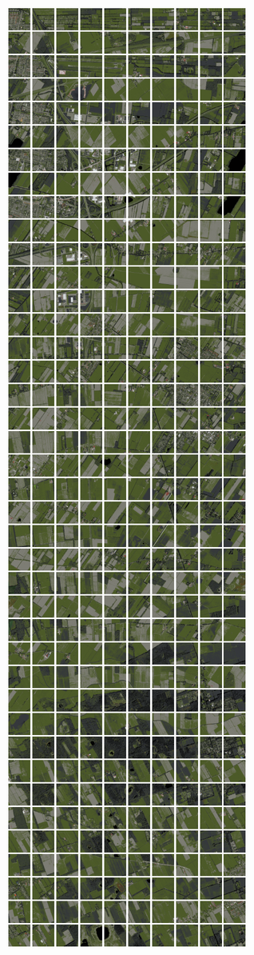<html>
<div>
<img src="https://github.com/HakkaTjakka/NL_TILE_MAP/blob/main/18/641/-1065/r.6410.-10650.png" height="44" width="44">
<img src="https://github.com/HakkaTjakka/NL_TILE_MAP/blob/main/18/641/-1065/r.6411.-10650.png" height="44" width="44">
<img src="https://github.com/HakkaTjakka/NL_TILE_MAP/blob/main/18/641/-1065/r.6412.-10650.png" height="44" width="44">
<img src="https://github.com/HakkaTjakka/NL_TILE_MAP/blob/main/18/641/-1065/r.6413.-10650.png" height="44" width="44">
<img src="https://github.com/HakkaTjakka/NL_TILE_MAP/blob/main/18/641/-1065/r.6414.-10650.png" height="44" width="44">
<img src="https://github.com/HakkaTjakka/NL_TILE_MAP/blob/main/18/641/-1065/r.6415.-10650.png" height="44" width="44">
<img src="https://github.com/HakkaTjakka/NL_TILE_MAP/blob/main/18/641/-1065/r.6416.-10650.png" height="44" width="44">
<img src="https://github.com/HakkaTjakka/NL_TILE_MAP/blob/main/18/641/-1065/r.6417.-10650.png" height="44" width="44">
<img src="https://github.com/HakkaTjakka/NL_TILE_MAP/blob/main/18/641/-1065/r.6418.-10650.png" height="44" width="44">
<img src="https://github.com/HakkaTjakka/NL_TILE_MAP/blob/main/18/641/-1065/r.6419.-10650.png" height="44" width="44">
<img src="https://github.com/HakkaTjakka/NL_TILE_MAP/blob/main/18/642/-1065/r.6420.-10650.png" height="44" width="44">
<img src="https://github.com/HakkaTjakka/NL_TILE_MAP/blob/main/18/642/-1065/r.6421.-10650.png" height="44" width="44">
<img src="https://github.com/HakkaTjakka/NL_TILE_MAP/blob/main/18/642/-1065/r.6422.-10650.png" height="44" width="44">
<img src="https://github.com/HakkaTjakka/NL_TILE_MAP/blob/main/18/642/-1065/r.6423.-10650.png" height="44" width="44">
<img src="https://github.com/HakkaTjakka/NL_TILE_MAP/blob/main/18/642/-1065/r.6424.-10650.png" height="44" width="44">
<img src="https://github.com/HakkaTjakka/NL_TILE_MAP/blob/main/18/642/-1065/r.6425.-10650.png" height="44" width="44">
<img src="https://github.com/HakkaTjakka/NL_TILE_MAP/blob/main/18/642/-1065/r.6426.-10650.png" height="44" width="44">
<img src="https://github.com/HakkaTjakka/NL_TILE_MAP/blob/main/18/642/-1065/r.6427.-10650.png" height="44" width="44">
<img src="https://github.com/HakkaTjakka/NL_TILE_MAP/blob/main/18/642/-1065/r.6428.-10650.png" height="44" width="44">
<img src="https://github.com/HakkaTjakka/NL_TILE_MAP/blob/main/18/642/-1065/r.6429.-10650.png" height="44" width="44">
<br>
<img src="https://github.com/HakkaTjakka/NL_TILE_MAP/blob/main/18/641/-1065/r.6410.-10649.png" height="44" width="44">
<img src="https://github.com/HakkaTjakka/NL_TILE_MAP/blob/main/18/641/-1065/r.6411.-10649.png" height="44" width="44">
<img src="https://github.com/HakkaTjakka/NL_TILE_MAP/blob/main/18/641/-1065/r.6412.-10649.png" height="44" width="44">
<img src="https://github.com/HakkaTjakka/NL_TILE_MAP/blob/main/18/641/-1065/r.6413.-10649.png" height="44" width="44">
<img src="https://github.com/HakkaTjakka/NL_TILE_MAP/blob/main/18/641/-1065/r.6414.-10649.png" height="44" width="44">
<img src="https://github.com/HakkaTjakka/NL_TILE_MAP/blob/main/18/641/-1065/r.6415.-10649.png" height="44" width="44">
<img src="https://github.com/HakkaTjakka/NL_TILE_MAP/blob/main/18/641/-1065/r.6416.-10649.png" height="44" width="44">
<img src="https://github.com/HakkaTjakka/NL_TILE_MAP/blob/main/18/641/-1065/r.6417.-10649.png" height="44" width="44">
<img src="https://github.com/HakkaTjakka/NL_TILE_MAP/blob/main/18/641/-1065/r.6418.-10649.png" height="44" width="44">
<img src="https://github.com/HakkaTjakka/NL_TILE_MAP/blob/main/18/641/-1065/r.6419.-10649.png" height="44" width="44">
<img src="https://github.com/HakkaTjakka/NL_TILE_MAP/blob/main/18/642/-1065/r.6420.-10649.png" height="44" width="44">
<img src="https://github.com/HakkaTjakka/NL_TILE_MAP/blob/main/18/642/-1065/r.6421.-10649.png" height="44" width="44">
<img src="https://github.com/HakkaTjakka/NL_TILE_MAP/blob/main/18/642/-1065/r.6422.-10649.png" height="44" width="44">
<img src="https://github.com/HakkaTjakka/NL_TILE_MAP/blob/main/18/642/-1065/r.6423.-10649.png" height="44" width="44">
<img src="https://github.com/HakkaTjakka/NL_TILE_MAP/blob/main/18/642/-1065/r.6424.-10649.png" height="44" width="44">
<img src="https://github.com/HakkaTjakka/NL_TILE_MAP/blob/main/18/642/-1065/r.6425.-10649.png" height="44" width="44">
<img src="https://github.com/HakkaTjakka/NL_TILE_MAP/blob/main/18/642/-1065/r.6426.-10649.png" height="44" width="44">
<img src="https://github.com/HakkaTjakka/NL_TILE_MAP/blob/main/18/642/-1065/r.6427.-10649.png" height="44" width="44">
<img src="https://github.com/HakkaTjakka/NL_TILE_MAP/blob/main/18/642/-1065/r.6428.-10649.png" height="44" width="44">
<img src="https://github.com/HakkaTjakka/NL_TILE_MAP/blob/main/18/642/-1065/r.6429.-10649.png" height="44" width="44">
<br>
<img src="https://github.com/HakkaTjakka/NL_TILE_MAP/blob/main/18/641/-1065/r.6410.-10648.png" height="44" width="44">
<img src="https://github.com/HakkaTjakka/NL_TILE_MAP/blob/main/18/641/-1065/r.6411.-10648.png" height="44" width="44">
<img src="https://github.com/HakkaTjakka/NL_TILE_MAP/blob/main/18/641/-1065/r.6412.-10648.png" height="44" width="44">
<img src="https://github.com/HakkaTjakka/NL_TILE_MAP/blob/main/18/641/-1065/r.6413.-10648.png" height="44" width="44">
<img src="https://github.com/HakkaTjakka/NL_TILE_MAP/blob/main/18/641/-1065/r.6414.-10648.png" height="44" width="44">
<img src="https://github.com/HakkaTjakka/NL_TILE_MAP/blob/main/18/641/-1065/r.6415.-10648.png" height="44" width="44">
<img src="https://github.com/HakkaTjakka/NL_TILE_MAP/blob/main/18/641/-1065/r.6416.-10648.png" height="44" width="44">
<img src="https://github.com/HakkaTjakka/NL_TILE_MAP/blob/main/18/641/-1065/r.6417.-10648.png" height="44" width="44">
<img src="https://github.com/HakkaTjakka/NL_TILE_MAP/blob/main/18/641/-1065/r.6418.-10648.png" height="44" width="44">
<img src="https://github.com/HakkaTjakka/NL_TILE_MAP/blob/main/18/641/-1065/r.6419.-10648.png" height="44" width="44">
<img src="https://github.com/HakkaTjakka/NL_TILE_MAP/blob/main/18/642/-1065/r.6420.-10648.png" height="44" width="44">
<img src="https://github.com/HakkaTjakka/NL_TILE_MAP/blob/main/18/642/-1065/r.6421.-10648.png" height="44" width="44">
<img src="https://github.com/HakkaTjakka/NL_TILE_MAP/blob/main/18/642/-1065/r.6422.-10648.png" height="44" width="44">
<img src="https://github.com/HakkaTjakka/NL_TILE_MAP/blob/main/18/642/-1065/r.6423.-10648.png" height="44" width="44">
<img src="https://github.com/HakkaTjakka/NL_TILE_MAP/blob/main/18/642/-1065/r.6424.-10648.png" height="44" width="44">
<img src="https://github.com/HakkaTjakka/NL_TILE_MAP/blob/main/18/642/-1065/r.6425.-10648.png" height="44" width="44">
<img src="https://github.com/HakkaTjakka/NL_TILE_MAP/blob/main/18/642/-1065/r.6426.-10648.png" height="44" width="44">
<img src="https://github.com/HakkaTjakka/NL_TILE_MAP/blob/main/18/642/-1065/r.6427.-10648.png" height="44" width="44">
<img src="https://github.com/HakkaTjakka/NL_TILE_MAP/blob/main/18/642/-1065/r.6428.-10648.png" height="44" width="44">
<img src="https://github.com/HakkaTjakka/NL_TILE_MAP/blob/main/18/642/-1065/r.6429.-10648.png" height="44" width="44">
<br>
<img src="https://github.com/HakkaTjakka/NL_TILE_MAP/blob/main/18/641/-1065/r.6410.-10647.png" height="44" width="44">
<img src="https://github.com/HakkaTjakka/NL_TILE_MAP/blob/main/18/641/-1065/r.6411.-10647.png" height="44" width="44">
<img src="https://github.com/HakkaTjakka/NL_TILE_MAP/blob/main/18/641/-1065/r.6412.-10647.png" height="44" width="44">
<img src="https://github.com/HakkaTjakka/NL_TILE_MAP/blob/main/18/641/-1065/r.6413.-10647.png" height="44" width="44">
<img src="https://github.com/HakkaTjakka/NL_TILE_MAP/blob/main/18/641/-1065/r.6414.-10647.png" height="44" width="44">
<img src="https://github.com/HakkaTjakka/NL_TILE_MAP/blob/main/18/641/-1065/r.6415.-10647.png" height="44" width="44">
<img src="https://github.com/HakkaTjakka/NL_TILE_MAP/blob/main/18/641/-1065/r.6416.-10647.png" height="44" width="44">
<img src="https://github.com/HakkaTjakka/NL_TILE_MAP/blob/main/18/641/-1065/r.6417.-10647.png" height="44" width="44">
<img src="https://github.com/HakkaTjakka/NL_TILE_MAP/blob/main/18/641/-1065/r.6418.-10647.png" height="44" width="44">
<img src="https://github.com/HakkaTjakka/NL_TILE_MAP/blob/main/18/641/-1065/r.6419.-10647.png" height="44" width="44">
<img src="https://github.com/HakkaTjakka/NL_TILE_MAP/blob/main/18/642/-1065/r.6420.-10647.png" height="44" width="44">
<img src="https://github.com/HakkaTjakka/NL_TILE_MAP/blob/main/18/642/-1065/r.6421.-10647.png" height="44" width="44">
<img src="https://github.com/HakkaTjakka/NL_TILE_MAP/blob/main/18/642/-1065/r.6422.-10647.png" height="44" width="44">
<img src="https://github.com/HakkaTjakka/NL_TILE_MAP/blob/main/18/642/-1065/r.6423.-10647.png" height="44" width="44">
<img src="https://github.com/HakkaTjakka/NL_TILE_MAP/blob/main/18/642/-1065/r.6424.-10647.png" height="44" width="44">
<img src="https://github.com/HakkaTjakka/NL_TILE_MAP/blob/main/18/642/-1065/r.6425.-10647.png" height="44" width="44">
<img src="https://github.com/HakkaTjakka/NL_TILE_MAP/blob/main/18/642/-1065/r.6426.-10647.png" height="44" width="44">
<img src="https://github.com/HakkaTjakka/NL_TILE_MAP/blob/main/18/642/-1065/r.6427.-10647.png" height="44" width="44">
<img src="https://github.com/HakkaTjakka/NL_TILE_MAP/blob/main/18/642/-1065/r.6428.-10647.png" height="44" width="44">
<img src="https://github.com/HakkaTjakka/NL_TILE_MAP/blob/main/18/642/-1065/r.6429.-10647.png" height="44" width="44">
<br>
<img src="https://github.com/HakkaTjakka/NL_TILE_MAP/blob/main/18/641/-1065/r.6410.-10646.png" height="44" width="44">
<img src="https://github.com/HakkaTjakka/NL_TILE_MAP/blob/main/18/641/-1065/r.6411.-10646.png" height="44" width="44">
<img src="https://github.com/HakkaTjakka/NL_TILE_MAP/blob/main/18/641/-1065/r.6412.-10646.png" height="44" width="44">
<img src="https://github.com/HakkaTjakka/NL_TILE_MAP/blob/main/18/641/-1065/r.6413.-10646.png" height="44" width="44">
<img src="https://github.com/HakkaTjakka/NL_TILE_MAP/blob/main/18/641/-1065/r.6414.-10646.png" height="44" width="44">
<img src="https://github.com/HakkaTjakka/NL_TILE_MAP/blob/main/18/641/-1065/r.6415.-10646.png" height="44" width="44">
<img src="https://github.com/HakkaTjakka/NL_TILE_MAP/blob/main/18/641/-1065/r.6416.-10646.png" height="44" width="44">
<img src="https://github.com/HakkaTjakka/NL_TILE_MAP/blob/main/18/641/-1065/r.6417.-10646.png" height="44" width="44">
<img src="https://github.com/HakkaTjakka/NL_TILE_MAP/blob/main/18/641/-1065/r.6418.-10646.png" height="44" width="44">
<img src="https://github.com/HakkaTjakka/NL_TILE_MAP/blob/main/18/641/-1065/r.6419.-10646.png" height="44" width="44">
<img src="https://github.com/HakkaTjakka/NL_TILE_MAP/blob/main/18/642/-1065/r.6420.-10646.png" height="44" width="44">
<img src="https://github.com/HakkaTjakka/NL_TILE_MAP/blob/main/18/642/-1065/r.6421.-10646.png" height="44" width="44">
<img src="https://github.com/HakkaTjakka/NL_TILE_MAP/blob/main/18/642/-1065/r.6422.-10646.png" height="44" width="44">
<img src="https://github.com/HakkaTjakka/NL_TILE_MAP/blob/main/18/642/-1065/r.6423.-10646.png" height="44" width="44">
<img src="https://github.com/HakkaTjakka/NL_TILE_MAP/blob/main/18/642/-1065/r.6424.-10646.png" height="44" width="44">
<img src="https://github.com/HakkaTjakka/NL_TILE_MAP/blob/main/18/642/-1065/r.6425.-10646.png" height="44" width="44">
<img src="https://github.com/HakkaTjakka/NL_TILE_MAP/blob/main/18/642/-1065/r.6426.-10646.png" height="44" width="44">
<img src="https://github.com/HakkaTjakka/NL_TILE_MAP/blob/main/18/642/-1065/r.6427.-10646.png" height="44" width="44">
<img src="https://github.com/HakkaTjakka/NL_TILE_MAP/blob/main/18/642/-1065/r.6428.-10646.png" height="44" width="44">
<img src="https://github.com/HakkaTjakka/NL_TILE_MAP/blob/main/18/642/-1065/r.6429.-10646.png" height="44" width="44">
<br>
<img src="https://github.com/HakkaTjakka/NL_TILE_MAP/blob/main/18/641/-1065/r.6410.-10645.png" height="44" width="44">
<img src="https://github.com/HakkaTjakka/NL_TILE_MAP/blob/main/18/641/-1065/r.6411.-10645.png" height="44" width="44">
<img src="https://github.com/HakkaTjakka/NL_TILE_MAP/blob/main/18/641/-1065/r.6412.-10645.png" height="44" width="44">
<img src="https://github.com/HakkaTjakka/NL_TILE_MAP/blob/main/18/641/-1065/r.6413.-10645.png" height="44" width="44">
<img src="https://github.com/HakkaTjakka/NL_TILE_MAP/blob/main/18/641/-1065/r.6414.-10645.png" height="44" width="44">
<img src="https://github.com/HakkaTjakka/NL_TILE_MAP/blob/main/18/641/-1065/r.6415.-10645.png" height="44" width="44">
<img src="https://github.com/HakkaTjakka/NL_TILE_MAP/blob/main/18/641/-1065/r.6416.-10645.png" height="44" width="44">
<img src="https://github.com/HakkaTjakka/NL_TILE_MAP/blob/main/18/641/-1065/r.6417.-10645.png" height="44" width="44">
<img src="https://github.com/HakkaTjakka/NL_TILE_MAP/blob/main/18/641/-1065/r.6418.-10645.png" height="44" width="44">
<img src="https://github.com/HakkaTjakka/NL_TILE_MAP/blob/main/18/641/-1065/r.6419.-10645.png" height="44" width="44">
<img src="https://github.com/HakkaTjakka/NL_TILE_MAP/blob/main/18/642/-1065/r.6420.-10645.png" height="44" width="44">
<img src="https://github.com/HakkaTjakka/NL_TILE_MAP/blob/main/18/642/-1065/r.6421.-10645.png" height="44" width="44">
<img src="https://github.com/HakkaTjakka/NL_TILE_MAP/blob/main/18/642/-1065/r.6422.-10645.png" height="44" width="44">
<img src="https://github.com/HakkaTjakka/NL_TILE_MAP/blob/main/18/642/-1065/r.6423.-10645.png" height="44" width="44">
<img src="https://github.com/HakkaTjakka/NL_TILE_MAP/blob/main/18/642/-1065/r.6424.-10645.png" height="44" width="44">
<img src="https://github.com/HakkaTjakka/NL_TILE_MAP/blob/main/18/642/-1065/r.6425.-10645.png" height="44" width="44">
<img src="https://github.com/HakkaTjakka/NL_TILE_MAP/blob/main/18/642/-1065/r.6426.-10645.png" height="44" width="44">
<img src="https://github.com/HakkaTjakka/NL_TILE_MAP/blob/main/18/642/-1065/r.6427.-10645.png" height="44" width="44">
<img src="https://github.com/HakkaTjakka/NL_TILE_MAP/blob/main/18/642/-1065/r.6428.-10645.png" height="44" width="44">
<img src="https://github.com/HakkaTjakka/NL_TILE_MAP/blob/main/18/642/-1065/r.6429.-10645.png" height="44" width="44">
<br>
<img src="https://github.com/HakkaTjakka/NL_TILE_MAP/blob/main/18/641/-1065/r.6410.-10644.png" height="44" width="44">
<img src="https://github.com/HakkaTjakka/NL_TILE_MAP/blob/main/18/641/-1065/r.6411.-10644.png" height="44" width="44">
<img src="https://github.com/HakkaTjakka/NL_TILE_MAP/blob/main/18/641/-1065/r.6412.-10644.png" height="44" width="44">
<img src="https://github.com/HakkaTjakka/NL_TILE_MAP/blob/main/18/641/-1065/r.6413.-10644.png" height="44" width="44">
<img src="https://github.com/HakkaTjakka/NL_TILE_MAP/blob/main/18/641/-1065/r.6414.-10644.png" height="44" width="44">
<img src="https://github.com/HakkaTjakka/NL_TILE_MAP/blob/main/18/641/-1065/r.6415.-10644.png" height="44" width="44">
<img src="https://github.com/HakkaTjakka/NL_TILE_MAP/blob/main/18/641/-1065/r.6416.-10644.png" height="44" width="44">
<img src="https://github.com/HakkaTjakka/NL_TILE_MAP/blob/main/18/641/-1065/r.6417.-10644.png" height="44" width="44">
<img src="https://github.com/HakkaTjakka/NL_TILE_MAP/blob/main/18/641/-1065/r.6418.-10644.png" height="44" width="44">
<img src="https://github.com/HakkaTjakka/NL_TILE_MAP/blob/main/18/641/-1065/r.6419.-10644.png" height="44" width="44">
<img src="https://github.com/HakkaTjakka/NL_TILE_MAP/blob/main/18/642/-1065/r.6420.-10644.png" height="44" width="44">
<img src="https://github.com/HakkaTjakka/NL_TILE_MAP/blob/main/18/642/-1065/r.6421.-10644.png" height="44" width="44">
<img src="https://github.com/HakkaTjakka/NL_TILE_MAP/blob/main/18/642/-1065/r.6422.-10644.png" height="44" width="44">
<img src="https://github.com/HakkaTjakka/NL_TILE_MAP/blob/main/18/642/-1065/r.6423.-10644.png" height="44" width="44">
<img src="https://github.com/HakkaTjakka/NL_TILE_MAP/blob/main/18/642/-1065/r.6424.-10644.png" height="44" width="44">
<img src="https://github.com/HakkaTjakka/NL_TILE_MAP/blob/main/18/642/-1065/r.6425.-10644.png" height="44" width="44">
<img src="https://github.com/HakkaTjakka/NL_TILE_MAP/blob/main/18/642/-1065/r.6426.-10644.png" height="44" width="44">
<img src="https://github.com/HakkaTjakka/NL_TILE_MAP/blob/main/18/642/-1065/r.6427.-10644.png" height="44" width="44">
<img src="https://github.com/HakkaTjakka/NL_TILE_MAP/blob/main/18/642/-1065/r.6428.-10644.png" height="44" width="44">
<img src="https://github.com/HakkaTjakka/NL_TILE_MAP/blob/main/18/642/-1065/r.6429.-10644.png" height="44" width="44">
<br>
<img src="https://github.com/HakkaTjakka/NL_TILE_MAP/blob/main/18/641/-1065/r.6410.-10643.png" height="44" width="44">
<img src="https://github.com/HakkaTjakka/NL_TILE_MAP/blob/main/18/641/-1065/r.6411.-10643.png" height="44" width="44">
<img src="https://github.com/HakkaTjakka/NL_TILE_MAP/blob/main/18/641/-1065/r.6412.-10643.png" height="44" width="44">
<img src="https://github.com/HakkaTjakka/NL_TILE_MAP/blob/main/18/641/-1065/r.6413.-10643.png" height="44" width="44">
<img src="https://github.com/HakkaTjakka/NL_TILE_MAP/blob/main/18/641/-1065/r.6414.-10643.png" height="44" width="44">
<img src="https://github.com/HakkaTjakka/NL_TILE_MAP/blob/main/18/641/-1065/r.6415.-10643.png" height="44" width="44">
<img src="https://github.com/HakkaTjakka/NL_TILE_MAP/blob/main/18/641/-1065/r.6416.-10643.png" height="44" width="44">
<img src="https://github.com/HakkaTjakka/NL_TILE_MAP/blob/main/18/641/-1065/r.6417.-10643.png" height="44" width="44">
<img src="https://github.com/HakkaTjakka/NL_TILE_MAP/blob/main/18/641/-1065/r.6418.-10643.png" height="44" width="44">
<img src="https://github.com/HakkaTjakka/NL_TILE_MAP/blob/main/18/641/-1065/r.6419.-10643.png" height="44" width="44">
<img src="https://github.com/HakkaTjakka/NL_TILE_MAP/blob/main/18/642/-1065/r.6420.-10643.png" height="44" width="44">
<img src="https://github.com/HakkaTjakka/NL_TILE_MAP/blob/main/18/642/-1065/r.6421.-10643.png" height="44" width="44">
<img src="https://github.com/HakkaTjakka/NL_TILE_MAP/blob/main/18/642/-1065/r.6422.-10643.png" height="44" width="44">
<img src="https://github.com/HakkaTjakka/NL_TILE_MAP/blob/main/18/642/-1065/r.6423.-10643.png" height="44" width="44">
<img src="https://github.com/HakkaTjakka/NL_TILE_MAP/blob/main/18/642/-1065/r.6424.-10643.png" height="44" width="44">
<img src="https://github.com/HakkaTjakka/NL_TILE_MAP/blob/main/18/642/-1065/r.6425.-10643.png" height="44" width="44">
<img src="https://github.com/HakkaTjakka/NL_TILE_MAP/blob/main/18/642/-1065/r.6426.-10643.png" height="44" width="44">
<img src="https://github.com/HakkaTjakka/NL_TILE_MAP/blob/main/18/642/-1065/r.6427.-10643.png" height="44" width="44">
<img src="https://github.com/HakkaTjakka/NL_TILE_MAP/blob/main/18/642/-1065/r.6428.-10643.png" height="44" width="44">
<img src="https://github.com/HakkaTjakka/NL_TILE_MAP/blob/main/18/642/-1065/r.6429.-10643.png" height="44" width="44">
<br>
<img src="https://github.com/HakkaTjakka/NL_TILE_MAP/blob/main/18/641/-1065/r.6410.-10642.png" height="44" width="44">
<img src="https://github.com/HakkaTjakka/NL_TILE_MAP/blob/main/18/641/-1065/r.6411.-10642.png" height="44" width="44">
<img src="https://github.com/HakkaTjakka/NL_TILE_MAP/blob/main/18/641/-1065/r.6412.-10642.png" height="44" width="44">
<img src="https://github.com/HakkaTjakka/NL_TILE_MAP/blob/main/18/641/-1065/r.6413.-10642.png" height="44" width="44">
<img src="https://github.com/HakkaTjakka/NL_TILE_MAP/blob/main/18/641/-1065/r.6414.-10642.png" height="44" width="44">
<img src="https://github.com/HakkaTjakka/NL_TILE_MAP/blob/main/18/641/-1065/r.6415.-10642.png" height="44" width="44">
<img src="https://github.com/HakkaTjakka/NL_TILE_MAP/blob/main/18/641/-1065/r.6416.-10642.png" height="44" width="44">
<img src="https://github.com/HakkaTjakka/NL_TILE_MAP/blob/main/18/641/-1065/r.6417.-10642.png" height="44" width="44">
<img src="https://github.com/HakkaTjakka/NL_TILE_MAP/blob/main/18/641/-1065/r.6418.-10642.png" height="44" width="44">
<img src="https://github.com/HakkaTjakka/NL_TILE_MAP/blob/main/18/641/-1065/r.6419.-10642.png" height="44" width="44">
<img src="https://github.com/HakkaTjakka/NL_TILE_MAP/blob/main/18/642/-1065/r.6420.-10642.png" height="44" width="44">
<img src="https://github.com/HakkaTjakka/NL_TILE_MAP/blob/main/18/642/-1065/r.6421.-10642.png" height="44" width="44">
<img src="https://github.com/HakkaTjakka/NL_TILE_MAP/blob/main/18/642/-1065/r.6422.-10642.png" height="44" width="44">
<img src="https://github.com/HakkaTjakka/NL_TILE_MAP/blob/main/18/642/-1065/r.6423.-10642.png" height="44" width="44">
<img src="https://github.com/HakkaTjakka/NL_TILE_MAP/blob/main/18/642/-1065/r.6424.-10642.png" height="44" width="44">
<img src="https://github.com/HakkaTjakka/NL_TILE_MAP/blob/main/18/642/-1065/r.6425.-10642.png" height="44" width="44">
<img src="https://github.com/HakkaTjakka/NL_TILE_MAP/blob/main/18/642/-1065/r.6426.-10642.png" height="44" width="44">
<img src="https://github.com/HakkaTjakka/NL_TILE_MAP/blob/main/18/642/-1065/r.6427.-10642.png" height="44" width="44">
<img src="https://github.com/HakkaTjakka/NL_TILE_MAP/blob/main/18/642/-1065/r.6428.-10642.png" height="44" width="44">
<img src="https://github.com/HakkaTjakka/NL_TILE_MAP/blob/main/18/642/-1065/r.6429.-10642.png" height="44" width="44">
<br>
<img src="https://github.com/HakkaTjakka/NL_TILE_MAP/blob/main/18/641/-1065/r.6410.-10641.png" height="44" width="44">
<img src="https://github.com/HakkaTjakka/NL_TILE_MAP/blob/main/18/641/-1065/r.6411.-10641.png" height="44" width="44">
<img src="https://github.com/HakkaTjakka/NL_TILE_MAP/blob/main/18/641/-1065/r.6412.-10641.png" height="44" width="44">
<img src="https://github.com/HakkaTjakka/NL_TILE_MAP/blob/main/18/641/-1065/r.6413.-10641.png" height="44" width="44">
<img src="https://github.com/HakkaTjakka/NL_TILE_MAP/blob/main/18/641/-1065/r.6414.-10641.png" height="44" width="44">
<img src="https://github.com/HakkaTjakka/NL_TILE_MAP/blob/main/18/641/-1065/r.6415.-10641.png" height="44" width="44">
<img src="https://github.com/HakkaTjakka/NL_TILE_MAP/blob/main/18/641/-1065/r.6416.-10641.png" height="44" width="44">
<img src="https://github.com/HakkaTjakka/NL_TILE_MAP/blob/main/18/641/-1065/r.6417.-10641.png" height="44" width="44">
<img src="https://github.com/HakkaTjakka/NL_TILE_MAP/blob/main/18/641/-1065/r.6418.-10641.png" height="44" width="44">
<img src="https://github.com/HakkaTjakka/NL_TILE_MAP/blob/main/18/641/-1065/r.6419.-10641.png" height="44" width="44">
<img src="https://github.com/HakkaTjakka/NL_TILE_MAP/blob/main/18/642/-1065/r.6420.-10641.png" height="44" width="44">
<img src="https://github.com/HakkaTjakka/NL_TILE_MAP/blob/main/18/642/-1065/r.6421.-10641.png" height="44" width="44">
<img src="https://github.com/HakkaTjakka/NL_TILE_MAP/blob/main/18/642/-1065/r.6422.-10641.png" height="44" width="44">
<img src="https://github.com/HakkaTjakka/NL_TILE_MAP/blob/main/18/642/-1065/r.6423.-10641.png" height="44" width="44">
<img src="https://github.com/HakkaTjakka/NL_TILE_MAP/blob/main/18/642/-1065/r.6424.-10641.png" height="44" width="44">
<img src="https://github.com/HakkaTjakka/NL_TILE_MAP/blob/main/18/642/-1065/r.6425.-10641.png" height="44" width="44">
<img src="https://github.com/HakkaTjakka/NL_TILE_MAP/blob/main/18/642/-1065/r.6426.-10641.png" height="44" width="44">
<img src="https://github.com/HakkaTjakka/NL_TILE_MAP/blob/main/18/642/-1065/r.6427.-10641.png" height="44" width="44">
<img src="https://github.com/HakkaTjakka/NL_TILE_MAP/blob/main/18/642/-1065/r.6428.-10641.png" height="44" width="44">
<img src="https://github.com/HakkaTjakka/NL_TILE_MAP/blob/main/18/642/-1065/r.6429.-10641.png" height="44" width="44">
<br>
<img src="https://github.com/HakkaTjakka/NL_TILE_MAP/blob/main/18/641/-1064/r.6410.-10640.png" height="44" width="44">
<img src="https://github.com/HakkaTjakka/NL_TILE_MAP/blob/main/18/641/-1064/r.6411.-10640.png" height="44" width="44">
<img src="https://github.com/HakkaTjakka/NL_TILE_MAP/blob/main/18/641/-1064/r.6412.-10640.png" height="44" width="44">
<img src="https://github.com/HakkaTjakka/NL_TILE_MAP/blob/main/18/641/-1064/r.6413.-10640.png" height="44" width="44">
<img src="https://github.com/HakkaTjakka/NL_TILE_MAP/blob/main/18/641/-1064/r.6414.-10640.png" height="44" width="44">
<img src="https://github.com/HakkaTjakka/NL_TILE_MAP/blob/main/18/641/-1064/r.6415.-10640.png" height="44" width="44">
<img src="https://github.com/HakkaTjakka/NL_TILE_MAP/blob/main/18/641/-1064/r.6416.-10640.png" height="44" width="44">
<img src="https://github.com/HakkaTjakka/NL_TILE_MAP/blob/main/18/641/-1064/r.6417.-10640.png" height="44" width="44">
<img src="https://github.com/HakkaTjakka/NL_TILE_MAP/blob/main/18/641/-1064/r.6418.-10640.png" height="44" width="44">
<img src="https://github.com/HakkaTjakka/NL_TILE_MAP/blob/main/18/641/-1064/r.6419.-10640.png" height="44" width="44">
<img src="https://github.com/HakkaTjakka/NL_TILE_MAP/blob/main/18/642/-1064/r.6420.-10640.png" height="44" width="44">
<img src="https://github.com/HakkaTjakka/NL_TILE_MAP/blob/main/18/642/-1064/r.6421.-10640.png" height="44" width="44">
<img src="https://github.com/HakkaTjakka/NL_TILE_MAP/blob/main/18/642/-1064/r.6422.-10640.png" height="44" width="44">
<img src="https://github.com/HakkaTjakka/NL_TILE_MAP/blob/main/18/642/-1064/r.6423.-10640.png" height="44" width="44">
<img src="https://github.com/HakkaTjakka/NL_TILE_MAP/blob/main/18/642/-1064/r.6424.-10640.png" height="44" width="44">
<img src="https://github.com/HakkaTjakka/NL_TILE_MAP/blob/main/18/642/-1064/r.6425.-10640.png" height="44" width="44">
<img src="https://github.com/HakkaTjakka/NL_TILE_MAP/blob/main/18/642/-1064/r.6426.-10640.png" height="44" width="44">
<img src="https://github.com/HakkaTjakka/NL_TILE_MAP/blob/main/18/642/-1064/r.6427.-10640.png" height="44" width="44">
<img src="https://github.com/HakkaTjakka/NL_TILE_MAP/blob/main/18/642/-1064/r.6428.-10640.png" height="44" width="44">
<img src="https://github.com/HakkaTjakka/NL_TILE_MAP/blob/main/18/642/-1064/r.6429.-10640.png" height="44" width="44">
<br>
<img src="https://github.com/HakkaTjakka/NL_TILE_MAP/blob/main/18/641/-1064/r.6410.-10639.png" height="44" width="44">
<img src="https://github.com/HakkaTjakka/NL_TILE_MAP/blob/main/18/641/-1064/r.6411.-10639.png" height="44" width="44">
<img src="https://github.com/HakkaTjakka/NL_TILE_MAP/blob/main/18/641/-1064/r.6412.-10639.png" height="44" width="44">
<img src="https://github.com/HakkaTjakka/NL_TILE_MAP/blob/main/18/641/-1064/r.6413.-10639.png" height="44" width="44">
<img src="https://github.com/HakkaTjakka/NL_TILE_MAP/blob/main/18/641/-1064/r.6414.-10639.png" height="44" width="44">
<img src="https://github.com/HakkaTjakka/NL_TILE_MAP/blob/main/18/641/-1064/r.6415.-10639.png" height="44" width="44">
<img src="https://github.com/HakkaTjakka/NL_TILE_MAP/blob/main/18/641/-1064/r.6416.-10639.png" height="44" width="44">
<img src="https://github.com/HakkaTjakka/NL_TILE_MAP/blob/main/18/641/-1064/r.6417.-10639.png" height="44" width="44">
<img src="https://github.com/HakkaTjakka/NL_TILE_MAP/blob/main/18/641/-1064/r.6418.-10639.png" height="44" width="44">
<img src="https://github.com/HakkaTjakka/NL_TILE_MAP/blob/main/18/641/-1064/r.6419.-10639.png" height="44" width="44">
<img src="https://github.com/HakkaTjakka/NL_TILE_MAP/blob/main/18/642/-1064/r.6420.-10639.png" height="44" width="44">
<img src="https://github.com/HakkaTjakka/NL_TILE_MAP/blob/main/18/642/-1064/r.6421.-10639.png" height="44" width="44">
<img src="https://github.com/HakkaTjakka/NL_TILE_MAP/blob/main/18/642/-1064/r.6422.-10639.png" height="44" width="44">
<img src="https://github.com/HakkaTjakka/NL_TILE_MAP/blob/main/18/642/-1064/r.6423.-10639.png" height="44" width="44">
<img src="https://github.com/HakkaTjakka/NL_TILE_MAP/blob/main/18/642/-1064/r.6424.-10639.png" height="44" width="44">
<img src="https://github.com/HakkaTjakka/NL_TILE_MAP/blob/main/18/642/-1064/r.6425.-10639.png" height="44" width="44">
<img src="https://github.com/HakkaTjakka/NL_TILE_MAP/blob/main/18/642/-1064/r.6426.-10639.png" height="44" width="44">
<img src="https://github.com/HakkaTjakka/NL_TILE_MAP/blob/main/18/642/-1064/r.6427.-10639.png" height="44" width="44">
<img src="https://github.com/HakkaTjakka/NL_TILE_MAP/blob/main/18/642/-1064/r.6428.-10639.png" height="44" width="44">
<img src="https://github.com/HakkaTjakka/NL_TILE_MAP/blob/main/18/642/-1064/r.6429.-10639.png" height="44" width="44">
<br>
<img src="https://github.com/HakkaTjakka/NL_TILE_MAP/blob/main/18/641/-1064/r.6410.-10638.png" height="44" width="44">
<img src="https://github.com/HakkaTjakka/NL_TILE_MAP/blob/main/18/641/-1064/r.6411.-10638.png" height="44" width="44">
<img src="https://github.com/HakkaTjakka/NL_TILE_MAP/blob/main/18/641/-1064/r.6412.-10638.png" height="44" width="44">
<img src="https://github.com/HakkaTjakka/NL_TILE_MAP/blob/main/18/641/-1064/r.6413.-10638.png" height="44" width="44">
<img src="https://github.com/HakkaTjakka/NL_TILE_MAP/blob/main/18/641/-1064/r.6414.-10638.png" height="44" width="44">
<img src="https://github.com/HakkaTjakka/NL_TILE_MAP/blob/main/18/641/-1064/r.6415.-10638.png" height="44" width="44">
<img src="https://github.com/HakkaTjakka/NL_TILE_MAP/blob/main/18/641/-1064/r.6416.-10638.png" height="44" width="44">
<img src="https://github.com/HakkaTjakka/NL_TILE_MAP/blob/main/18/641/-1064/r.6417.-10638.png" height="44" width="44">
<img src="https://github.com/HakkaTjakka/NL_TILE_MAP/blob/main/18/641/-1064/r.6418.-10638.png" height="44" width="44">
<img src="https://github.com/HakkaTjakka/NL_TILE_MAP/blob/main/18/641/-1064/r.6419.-10638.png" height="44" width="44">
<img src="https://github.com/HakkaTjakka/NL_TILE_MAP/blob/main/18/642/-1064/r.6420.-10638.png" height="44" width="44">
<img src="https://github.com/HakkaTjakka/NL_TILE_MAP/blob/main/18/642/-1064/r.6421.-10638.png" height="44" width="44">
<img src="https://github.com/HakkaTjakka/NL_TILE_MAP/blob/main/18/642/-1064/r.6422.-10638.png" height="44" width="44">
<img src="https://github.com/HakkaTjakka/NL_TILE_MAP/blob/main/18/642/-1064/r.6423.-10638.png" height="44" width="44">
<img src="https://github.com/HakkaTjakka/NL_TILE_MAP/blob/main/18/642/-1064/r.6424.-10638.png" height="44" width="44">
<img src="https://github.com/HakkaTjakka/NL_TILE_MAP/blob/main/18/642/-1064/r.6425.-10638.png" height="44" width="44">
<img src="https://github.com/HakkaTjakka/NL_TILE_MAP/blob/main/18/642/-1064/r.6426.-10638.png" height="44" width="44">
<img src="https://github.com/HakkaTjakka/NL_TILE_MAP/blob/main/18/642/-1064/r.6427.-10638.png" height="44" width="44">
<img src="https://github.com/HakkaTjakka/NL_TILE_MAP/blob/main/18/642/-1064/r.6428.-10638.png" height="44" width="44">
<img src="https://github.com/HakkaTjakka/NL_TILE_MAP/blob/main/18/642/-1064/r.6429.-10638.png" height="44" width="44">
<br>
<img src="https://github.com/HakkaTjakka/NL_TILE_MAP/blob/main/18/641/-1064/r.6410.-10637.png" height="44" width="44">
<img src="https://github.com/HakkaTjakka/NL_TILE_MAP/blob/main/18/641/-1064/r.6411.-10637.png" height="44" width="44">
<img src="https://github.com/HakkaTjakka/NL_TILE_MAP/blob/main/18/641/-1064/r.6412.-10637.png" height="44" width="44">
<img src="https://github.com/HakkaTjakka/NL_TILE_MAP/blob/main/18/641/-1064/r.6413.-10637.png" height="44" width="44">
<img src="https://github.com/HakkaTjakka/NL_TILE_MAP/blob/main/18/641/-1064/r.6414.-10637.png" height="44" width="44">
<img src="https://github.com/HakkaTjakka/NL_TILE_MAP/blob/main/18/641/-1064/r.6415.-10637.png" height="44" width="44">
<img src="https://github.com/HakkaTjakka/NL_TILE_MAP/blob/main/18/641/-1064/r.6416.-10637.png" height="44" width="44">
<img src="https://github.com/HakkaTjakka/NL_TILE_MAP/blob/main/18/641/-1064/r.6417.-10637.png" height="44" width="44">
<img src="https://github.com/HakkaTjakka/NL_TILE_MAP/blob/main/18/641/-1064/r.6418.-10637.png" height="44" width="44">
<img src="https://github.com/HakkaTjakka/NL_TILE_MAP/blob/main/18/641/-1064/r.6419.-10637.png" height="44" width="44">
<img src="https://github.com/HakkaTjakka/NL_TILE_MAP/blob/main/18/642/-1064/r.6420.-10637.png" height="44" width="44">
<img src="https://github.com/HakkaTjakka/NL_TILE_MAP/blob/main/18/642/-1064/r.6421.-10637.png" height="44" width="44">
<img src="https://github.com/HakkaTjakka/NL_TILE_MAP/blob/main/18/642/-1064/r.6422.-10637.png" height="44" width="44">
<img src="https://github.com/HakkaTjakka/NL_TILE_MAP/blob/main/18/642/-1064/r.6423.-10637.png" height="44" width="44">
<img src="https://github.com/HakkaTjakka/NL_TILE_MAP/blob/main/18/642/-1064/r.6424.-10637.png" height="44" width="44">
<img src="https://github.com/HakkaTjakka/NL_TILE_MAP/blob/main/18/642/-1064/r.6425.-10637.png" height="44" width="44">
<img src="https://github.com/HakkaTjakka/NL_TILE_MAP/blob/main/18/642/-1064/r.6426.-10637.png" height="44" width="44">
<img src="https://github.com/HakkaTjakka/NL_TILE_MAP/blob/main/18/642/-1064/r.6427.-10637.png" height="44" width="44">
<img src="https://github.com/HakkaTjakka/NL_TILE_MAP/blob/main/18/642/-1064/r.6428.-10637.png" height="44" width="44">
<img src="https://github.com/HakkaTjakka/NL_TILE_MAP/blob/main/18/642/-1064/r.6429.-10637.png" height="44" width="44">
<br>
<img src="https://github.com/HakkaTjakka/NL_TILE_MAP/blob/main/18/641/-1064/r.6410.-10636.png" height="44" width="44">
<img src="https://github.com/HakkaTjakka/NL_TILE_MAP/blob/main/18/641/-1064/r.6411.-10636.png" height="44" width="44">
<img src="https://github.com/HakkaTjakka/NL_TILE_MAP/blob/main/18/641/-1064/r.6412.-10636.png" height="44" width="44">
<img src="https://github.com/HakkaTjakka/NL_TILE_MAP/blob/main/18/641/-1064/r.6413.-10636.png" height="44" width="44">
<img src="https://github.com/HakkaTjakka/NL_TILE_MAP/blob/main/18/641/-1064/r.6414.-10636.png" height="44" width="44">
<img src="https://github.com/HakkaTjakka/NL_TILE_MAP/blob/main/18/641/-1064/r.6415.-10636.png" height="44" width="44">
<img src="https://github.com/HakkaTjakka/NL_TILE_MAP/blob/main/18/641/-1064/r.6416.-10636.png" height="44" width="44">
<img src="https://github.com/HakkaTjakka/NL_TILE_MAP/blob/main/18/641/-1064/r.6417.-10636.png" height="44" width="44">
<img src="https://github.com/HakkaTjakka/NL_TILE_MAP/blob/main/18/641/-1064/r.6418.-10636.png" height="44" width="44">
<img src="https://github.com/HakkaTjakka/NL_TILE_MAP/blob/main/18/641/-1064/r.6419.-10636.png" height="44" width="44">
<img src="https://github.com/HakkaTjakka/NL_TILE_MAP/blob/main/18/642/-1064/r.6420.-10636.png" height="44" width="44">
<img src="https://github.com/HakkaTjakka/NL_TILE_MAP/blob/main/18/642/-1064/r.6421.-10636.png" height="44" width="44">
<img src="https://github.com/HakkaTjakka/NL_TILE_MAP/blob/main/18/642/-1064/r.6422.-10636.png" height="44" width="44">
<img src="https://github.com/HakkaTjakka/NL_TILE_MAP/blob/main/18/642/-1064/r.6423.-10636.png" height="44" width="44">
<img src="https://github.com/HakkaTjakka/NL_TILE_MAP/blob/main/18/642/-1064/r.6424.-10636.png" height="44" width="44">
<img src="https://github.com/HakkaTjakka/NL_TILE_MAP/blob/main/18/642/-1064/r.6425.-10636.png" height="44" width="44">
<img src="https://github.com/HakkaTjakka/NL_TILE_MAP/blob/main/18/642/-1064/r.6426.-10636.png" height="44" width="44">
<img src="https://github.com/HakkaTjakka/NL_TILE_MAP/blob/main/18/642/-1064/r.6427.-10636.png" height="44" width="44">
<img src="https://github.com/HakkaTjakka/NL_TILE_MAP/blob/main/18/642/-1064/r.6428.-10636.png" height="44" width="44">
<img src="https://github.com/HakkaTjakka/NL_TILE_MAP/blob/main/18/642/-1064/r.6429.-10636.png" height="44" width="44">
<br>
<img src="https://github.com/HakkaTjakka/NL_TILE_MAP/blob/main/18/641/-1064/r.6410.-10635.png" height="44" width="44">
<img src="https://github.com/HakkaTjakka/NL_TILE_MAP/blob/main/18/641/-1064/r.6411.-10635.png" height="44" width="44">
<img src="https://github.com/HakkaTjakka/NL_TILE_MAP/blob/main/18/641/-1064/r.6412.-10635.png" height="44" width="44">
<img src="https://github.com/HakkaTjakka/NL_TILE_MAP/blob/main/18/641/-1064/r.6413.-10635.png" height="44" width="44">
<img src="https://github.com/HakkaTjakka/NL_TILE_MAP/blob/main/18/641/-1064/r.6414.-10635.png" height="44" width="44">
<img src="https://github.com/HakkaTjakka/NL_TILE_MAP/blob/main/18/641/-1064/r.6415.-10635.png" height="44" width="44">
<img src="https://github.com/HakkaTjakka/NL_TILE_MAP/blob/main/18/641/-1064/r.6416.-10635.png" height="44" width="44">
<img src="https://github.com/HakkaTjakka/NL_TILE_MAP/blob/main/18/641/-1064/r.6417.-10635.png" height="44" width="44">
<img src="https://github.com/HakkaTjakka/NL_TILE_MAP/blob/main/18/641/-1064/r.6418.-10635.png" height="44" width="44">
<img src="https://github.com/HakkaTjakka/NL_TILE_MAP/blob/main/18/641/-1064/r.6419.-10635.png" height="44" width="44">
<img src="https://github.com/HakkaTjakka/NL_TILE_MAP/blob/main/18/642/-1064/r.6420.-10635.png" height="44" width="44">
<img src="https://github.com/HakkaTjakka/NL_TILE_MAP/blob/main/18/642/-1064/r.6421.-10635.png" height="44" width="44">
<img src="https://github.com/HakkaTjakka/NL_TILE_MAP/blob/main/18/642/-1064/r.6422.-10635.png" height="44" width="44">
<img src="https://github.com/HakkaTjakka/NL_TILE_MAP/blob/main/18/642/-1064/r.6423.-10635.png" height="44" width="44">
<img src="https://github.com/HakkaTjakka/NL_TILE_MAP/blob/main/18/642/-1064/r.6424.-10635.png" height="44" width="44">
<img src="https://github.com/HakkaTjakka/NL_TILE_MAP/blob/main/18/642/-1064/r.6425.-10635.png" height="44" width="44">
<img src="https://github.com/HakkaTjakka/NL_TILE_MAP/blob/main/18/642/-1064/r.6426.-10635.png" height="44" width="44">
<img src="https://github.com/HakkaTjakka/NL_TILE_MAP/blob/main/18/642/-1064/r.6427.-10635.png" height="44" width="44">
<img src="https://github.com/HakkaTjakka/NL_TILE_MAP/blob/main/18/642/-1064/r.6428.-10635.png" height="44" width="44">
<img src="https://github.com/HakkaTjakka/NL_TILE_MAP/blob/main/18/642/-1064/r.6429.-10635.png" height="44" width="44">
<br>
<img src="https://github.com/HakkaTjakka/NL_TILE_MAP/blob/main/18/641/-1064/r.6410.-10634.png" height="44" width="44">
<img src="https://github.com/HakkaTjakka/NL_TILE_MAP/blob/main/18/641/-1064/r.6411.-10634.png" height="44" width="44">
<img src="https://github.com/HakkaTjakka/NL_TILE_MAP/blob/main/18/641/-1064/r.6412.-10634.png" height="44" width="44">
<img src="https://github.com/HakkaTjakka/NL_TILE_MAP/blob/main/18/641/-1064/r.6413.-10634.png" height="44" width="44">
<img src="https://github.com/HakkaTjakka/NL_TILE_MAP/blob/main/18/641/-1064/r.6414.-10634.png" height="44" width="44">
<img src="https://github.com/HakkaTjakka/NL_TILE_MAP/blob/main/18/641/-1064/r.6415.-10634.png" height="44" width="44">
<img src="https://github.com/HakkaTjakka/NL_TILE_MAP/blob/main/18/641/-1064/r.6416.-10634.png" height="44" width="44">
<img src="https://github.com/HakkaTjakka/NL_TILE_MAP/blob/main/18/641/-1064/r.6417.-10634.png" height="44" width="44">
<img src="https://github.com/HakkaTjakka/NL_TILE_MAP/blob/main/18/641/-1064/r.6418.-10634.png" height="44" width="44">
<img src="https://github.com/HakkaTjakka/NL_TILE_MAP/blob/main/18/641/-1064/r.6419.-10634.png" height="44" width="44">
<img src="https://github.com/HakkaTjakka/NL_TILE_MAP/blob/main/18/642/-1064/r.6420.-10634.png" height="44" width="44">
<img src="https://github.com/HakkaTjakka/NL_TILE_MAP/blob/main/18/642/-1064/r.6421.-10634.png" height="44" width="44">
<img src="https://github.com/HakkaTjakka/NL_TILE_MAP/blob/main/18/642/-1064/r.6422.-10634.png" height="44" width="44">
<img src="https://github.com/HakkaTjakka/NL_TILE_MAP/blob/main/18/642/-1064/r.6423.-10634.png" height="44" width="44">
<img src="https://github.com/HakkaTjakka/NL_TILE_MAP/blob/main/18/642/-1064/r.6424.-10634.png" height="44" width="44">
<img src="https://github.com/HakkaTjakka/NL_TILE_MAP/blob/main/18/642/-1064/r.6425.-10634.png" height="44" width="44">
<img src="https://github.com/HakkaTjakka/NL_TILE_MAP/blob/main/18/642/-1064/r.6426.-10634.png" height="44" width="44">
<img src="https://github.com/HakkaTjakka/NL_TILE_MAP/blob/main/18/642/-1064/r.6427.-10634.png" height="44" width="44">
<img src="https://github.com/HakkaTjakka/NL_TILE_MAP/blob/main/18/642/-1064/r.6428.-10634.png" height="44" width="44">
<img src="https://github.com/HakkaTjakka/NL_TILE_MAP/blob/main/18/642/-1064/r.6429.-10634.png" height="44" width="44">
<br>
<img src="https://github.com/HakkaTjakka/NL_TILE_MAP/blob/main/18/641/-1064/r.6410.-10633.png" height="44" width="44">
<img src="https://github.com/HakkaTjakka/NL_TILE_MAP/blob/main/18/641/-1064/r.6411.-10633.png" height="44" width="44">
<img src="https://github.com/HakkaTjakka/NL_TILE_MAP/blob/main/18/641/-1064/r.6412.-10633.png" height="44" width="44">
<img src="https://github.com/HakkaTjakka/NL_TILE_MAP/blob/main/18/641/-1064/r.6413.-10633.png" height="44" width="44">
<img src="https://github.com/HakkaTjakka/NL_TILE_MAP/blob/main/18/641/-1064/r.6414.-10633.png" height="44" width="44">
<img src="https://github.com/HakkaTjakka/NL_TILE_MAP/blob/main/18/641/-1064/r.6415.-10633.png" height="44" width="44">
<img src="https://github.com/HakkaTjakka/NL_TILE_MAP/blob/main/18/641/-1064/r.6416.-10633.png" height="44" width="44">
<img src="https://github.com/HakkaTjakka/NL_TILE_MAP/blob/main/18/641/-1064/r.6417.-10633.png" height="44" width="44">
<img src="https://github.com/HakkaTjakka/NL_TILE_MAP/blob/main/18/641/-1064/r.6418.-10633.png" height="44" width="44">
<img src="https://github.com/HakkaTjakka/NL_TILE_MAP/blob/main/18/641/-1064/r.6419.-10633.png" height="44" width="44">
<img src="https://github.com/HakkaTjakka/NL_TILE_MAP/blob/main/18/642/-1064/r.6420.-10633.png" height="44" width="44">
<img src="https://github.com/HakkaTjakka/NL_TILE_MAP/blob/main/18/642/-1064/r.6421.-10633.png" height="44" width="44">
<img src="https://github.com/HakkaTjakka/NL_TILE_MAP/blob/main/18/642/-1064/r.6422.-10633.png" height="44" width="44">
<img src="https://github.com/HakkaTjakka/NL_TILE_MAP/blob/main/18/642/-1064/r.6423.-10633.png" height="44" width="44">
<img src="https://github.com/HakkaTjakka/NL_TILE_MAP/blob/main/18/642/-1064/r.6424.-10633.png" height="44" width="44">
<img src="https://github.com/HakkaTjakka/NL_TILE_MAP/blob/main/18/642/-1064/r.6425.-10633.png" height="44" width="44">
<img src="https://github.com/HakkaTjakka/NL_TILE_MAP/blob/main/18/642/-1064/r.6426.-10633.png" height="44" width="44">
<img src="https://github.com/HakkaTjakka/NL_TILE_MAP/blob/main/18/642/-1064/r.6427.-10633.png" height="44" width="44">
<img src="https://github.com/HakkaTjakka/NL_TILE_MAP/blob/main/18/642/-1064/r.6428.-10633.png" height="44" width="44">
<img src="https://github.com/HakkaTjakka/NL_TILE_MAP/blob/main/18/642/-1064/r.6429.-10633.png" height="44" width="44">
<br>
<img src="https://github.com/HakkaTjakka/NL_TILE_MAP/blob/main/18/641/-1064/r.6410.-10632.png" height="44" width="44">
<img src="https://github.com/HakkaTjakka/NL_TILE_MAP/blob/main/18/641/-1064/r.6411.-10632.png" height="44" width="44">
<img src="https://github.com/HakkaTjakka/NL_TILE_MAP/blob/main/18/641/-1064/r.6412.-10632.png" height="44" width="44">
<img src="https://github.com/HakkaTjakka/NL_TILE_MAP/blob/main/18/641/-1064/r.6413.-10632.png" height="44" width="44">
<img src="https://github.com/HakkaTjakka/NL_TILE_MAP/blob/main/18/641/-1064/r.6414.-10632.png" height="44" width="44">
<img src="https://github.com/HakkaTjakka/NL_TILE_MAP/blob/main/18/641/-1064/r.6415.-10632.png" height="44" width="44">
<img src="https://github.com/HakkaTjakka/NL_TILE_MAP/blob/main/18/641/-1064/r.6416.-10632.png" height="44" width="44">
<img src="https://github.com/HakkaTjakka/NL_TILE_MAP/blob/main/18/641/-1064/r.6417.-10632.png" height="44" width="44">
<img src="https://github.com/HakkaTjakka/NL_TILE_MAP/blob/main/18/641/-1064/r.6418.-10632.png" height="44" width="44">
<img src="https://github.com/HakkaTjakka/NL_TILE_MAP/blob/main/18/641/-1064/r.6419.-10632.png" height="44" width="44">
<img src="https://github.com/HakkaTjakka/NL_TILE_MAP/blob/main/18/642/-1064/r.6420.-10632.png" height="44" width="44">
<img src="https://github.com/HakkaTjakka/NL_TILE_MAP/blob/main/18/642/-1064/r.6421.-10632.png" height="44" width="44">
<img src="https://github.com/HakkaTjakka/NL_TILE_MAP/blob/main/18/642/-1064/r.6422.-10632.png" height="44" width="44">
<img src="https://github.com/HakkaTjakka/NL_TILE_MAP/blob/main/18/642/-1064/r.6423.-10632.png" height="44" width="44">
<img src="https://github.com/HakkaTjakka/NL_TILE_MAP/blob/main/18/642/-1064/r.6424.-10632.png" height="44" width="44">
<img src="https://github.com/HakkaTjakka/NL_TILE_MAP/blob/main/18/642/-1064/r.6425.-10632.png" height="44" width="44">
<img src="https://github.com/HakkaTjakka/NL_TILE_MAP/blob/main/18/642/-1064/r.6426.-10632.png" height="44" width="44">
<img src="https://github.com/HakkaTjakka/NL_TILE_MAP/blob/main/18/642/-1064/r.6427.-10632.png" height="44" width="44">
<img src="https://github.com/HakkaTjakka/NL_TILE_MAP/blob/main/18/642/-1064/r.6428.-10632.png" height="44" width="44">
<img src="https://github.com/HakkaTjakka/NL_TILE_MAP/blob/main/18/642/-1064/r.6429.-10632.png" height="44" width="44">
<br>
<img src="https://github.com/HakkaTjakka/NL_TILE_MAP/blob/main/18/641/-1064/r.6410.-10631.png" height="44" width="44">
<img src="https://github.com/HakkaTjakka/NL_TILE_MAP/blob/main/18/641/-1064/r.6411.-10631.png" height="44" width="44">
<img src="https://github.com/HakkaTjakka/NL_TILE_MAP/blob/main/18/641/-1064/r.6412.-10631.png" height="44" width="44">
<img src="https://github.com/HakkaTjakka/NL_TILE_MAP/blob/main/18/641/-1064/r.6413.-10631.png" height="44" width="44">
<img src="https://github.com/HakkaTjakka/NL_TILE_MAP/blob/main/18/641/-1064/r.6414.-10631.png" height="44" width="44">
<img src="https://github.com/HakkaTjakka/NL_TILE_MAP/blob/main/18/641/-1064/r.6415.-10631.png" height="44" width="44">
<img src="https://github.com/HakkaTjakka/NL_TILE_MAP/blob/main/18/641/-1064/r.6416.-10631.png" height="44" width="44">
<img src="https://github.com/HakkaTjakka/NL_TILE_MAP/blob/main/18/641/-1064/r.6417.-10631.png" height="44" width="44">
<img src="https://github.com/HakkaTjakka/NL_TILE_MAP/blob/main/18/641/-1064/r.6418.-10631.png" height="44" width="44">
<img src="https://github.com/HakkaTjakka/NL_TILE_MAP/blob/main/18/641/-1064/r.6419.-10631.png" height="44" width="44">
<img src="https://github.com/HakkaTjakka/NL_TILE_MAP/blob/main/18/642/-1064/r.6420.-10631.png" height="44" width="44">
<img src="https://github.com/HakkaTjakka/NL_TILE_MAP/blob/main/18/642/-1064/r.6421.-10631.png" height="44" width="44">
<img src="https://github.com/HakkaTjakka/NL_TILE_MAP/blob/main/18/642/-1064/r.6422.-10631.png" height="44" width="44">
<img src="https://github.com/HakkaTjakka/NL_TILE_MAP/blob/main/18/642/-1064/r.6423.-10631.png" height="44" width="44">
<img src="https://github.com/HakkaTjakka/NL_TILE_MAP/blob/main/18/642/-1064/r.6424.-10631.png" height="44" width="44">
<img src="https://github.com/HakkaTjakka/NL_TILE_MAP/blob/main/18/642/-1064/r.6425.-10631.png" height="44" width="44">
<img src="https://github.com/HakkaTjakka/NL_TILE_MAP/blob/main/18/642/-1064/r.6426.-10631.png" height="44" width="44">
<img src="https://github.com/HakkaTjakka/NL_TILE_MAP/blob/main/18/642/-1064/r.6427.-10631.png" height="44" width="44">
<img src="https://github.com/HakkaTjakka/NL_TILE_MAP/blob/main/18/642/-1064/r.6428.-10631.png" height="44" width="44">
<img src="https://github.com/HakkaTjakka/NL_TILE_MAP/blob/main/18/642/-1064/r.6429.-10631.png" height="44" width="44">
<br>
</div>
</html>
